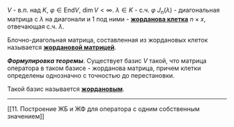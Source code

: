 $V$ - в.п. над $K$, $\varphi \in \text{End}V,\ \dim V < \infty$.
$\lambda \in K$ - с.ч. $\varphi$
$J_n(\lambda)$ - диагональная матрица с $\lambda$ на диагонали и 1 под ними - <ins>**жорданова клетка**</ins>  $n\times x$, отвечающая с.ч. $\lambda$.

Блочно-диагольная матрица, составленная из жордановых клеток называется <ins>**жордановой матрицей**</ins>.

***Формулировка теоремы***. Существует базис $V$ такой, что матрица оператора в таком базисе - жорданова матрица, причем клетки определены однозначно с точностью до перестановки.

Такой базис называется <ins>**жордановым**</ins>.

---

[[11. Построение ЖБ и ЖФ для оператора с одним собственным значением]]